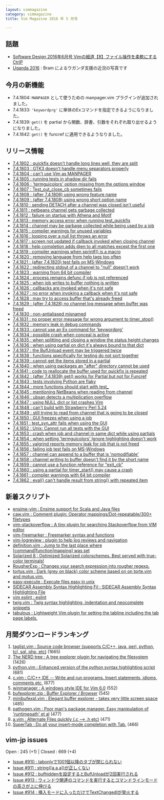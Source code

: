 ```yaml
---
layout: vimmagazine
category: vimmagazine
title: Vim Magazine 2016 年 5 月号

---
```


## 話題

* [Software Design 2016年6月号 Vimの細道【8】ファイル操作を柔軟にするCtrlP](http://gihyo.jp/magazine/SD/archive/2016/201606)
* [Uganda 2016](https://goo.gl/photos/ukDzUAtNWQXDxfzY7) : Bram によるウガンダ支援の近況の写真です

## 今月の新機能

* 7.4.1804: `MANPAGER` として使うための manpager.vim プラグインが追加されました。
* 7.4.1833: `'keywordprg'` に単体のExコマンドを指定できるようになりました。
* 7.4.1839: `get()` を partial から関数、辞書、引数をそれぞれ取り出せるようになりました。
* 7.4.1842: `get()` を funcref に適用できるようなりました。

## リリース情報

- [7.4.1802 : quickfix doesn't handle long lines well, they are split](https://github.com/vim/vim/commit/6be8c8e165204b8aa4eeb8a52be87a58d8b41b9e)
- [7.4.1803 : GTK3 doesn't handle menu separators properly](https://github.com/vim/vim/commit/0b6cf69c038b9af198542edc349ebe8e53a8f847)
- [7.4.1804 : can't use Vim as MANPAGER](https://github.com/vim/vim/commit/b20545f2a718d4f19c3f609fd11c0ca4eff450ce)
- [7.4.1805 : running tests in shadow dir fails](https://github.com/vim/vim/commit/4cc39a527fecc96ad6639f10c9389c66af828cf1)
- [7.4.1806 : 'termguicolors' option missing from the options window](https://github.com/vim/vim/commit/8e3d1b6326c103cc92f8d07b1161ee5172acf201)
- [7.4.1807 : Test&#x5f;out&#x5f;close&#x5f;cb sometimes fails](https://github.com/vim/vim/commit/d75263c020a5044fa73bc8cd57ce73ca5e23b360)
- [7.4.1808 : (after 7.4.1806) using wrong feature name](https://github.com/vim/vim/commit/8a24b794b89916c8074892e7b25121a21f1fa9c9)
- [7.4.1809 : (after 7.4.1808) using wrong short option name](https://github.com/vim/vim/commit/868cfc19bb079a16ca58884b551486566f35419b)
- [7.4.1810 : sending DETACH after a channel was closed isn't useful](https://github.com/vim/vim/commit/715d285d79a1d97928dd717278e25e6de45d1496)
- [7.4.1811 : netbeans channel gets garbage collected](https://github.com/vim/vim/commit/3266c85a44a637862b0ed6e531680c6ab2897ab5)
- [7.4.1812 : failure on startup with Athena and Motif](https://github.com/vim/vim/commit/187147aedd588070d0676664d5076d046644094e)
- [7.4.1813 : memory access error when running test&#x5f;quickfix](https://github.com/vim/vim/commit/9b4ebc692d77ca8ef90d72517347f74c2474dd3d)
- [7.4.1814 : channel may be garbage collected while being used by a job](https://github.com/vim/vim/commit/b8d4905592fc26fcd09180d7d6bfefd899f2f6c6)
- [7.4.1815 : compiler warnings for unused variables](https://github.com/vim/vim/commit/9a3b3311d26c990208150255ad65472bb4eefaa4)
- [7.4.1816 : looping over a null list throws an error](https://github.com/vim/vim/commit/d8585eded6359f1d7e1981e96ae775efd077c638)
- [7.4.1817 : screen not updated if callback invoked when closing channel](https://github.com/vim/vim/commit/cefe4f994853c2d4866e2aa4ea3e3f36ab2fea13)
- [7.4.1818 : help completion adds @en to all matches except the first one](https://github.com/vim/vim/commit/89c79b99328b66f77f1d12dc8c6701dfe2c57f15)
- [7.4.1819 : compiler warnings when sprintf() is a macro](https://github.com/vim/vim/commit/827b165b2aebad2cfe98cc6d5804c6c0fe8afd89)
- [7.4.1820 : removing language from help tags too often](https://github.com/vim/vim/commit/9ccaae04c6f263e6db14fc403bca2404a7871114)
- [7.4.1821 : (after 7.4.1820) test fails on MS-Windows](https://github.com/vim/vim/commit/4ed6b2e2d7fd5959fb9b9f608935d47305c4bbe4)
- [7.4.1822 : redirecting stdout of a channel to "null" doesn't work](https://github.com/vim/vim/commit/ea83bf06b92baeb6d68a10d8e8ffad289d31dae2)
- [7.4.1823 : warning from 64 bit compiler](https://github.com/vim/vim/commit/d9db8b448c214eb583e84c598bca0688b9202ba7)
- [7.4.1824 : process remains defunc if job is not referenced](https://github.com/vim/vim/commit/36e0f7da9bc4a6ee8a7b17df503542a339e034c8)
- [7.4.1825 : when job writes to buffer nothing is written](https://github.com/vim/vim/commit/5d96e3ae534ade8ed09a5de9ff8fd7519537ec28)
- [7.4.1826 : callbacks are invoked when it's not safe](https://github.com/vim/vim/commit/cf7ff70ca73218d618e7c00ab785bcf5f9120a94)
- [7.4.1827 : no error when invoking a callback when it's not safe](https://github.com/vim/vim/commit/fb6ffc732e65dbc459c89247ff78134402f1a18b)
- [7.4.1828 : may try to access buffer that's already freed](https://github.com/vim/vim/commit/e0f76d00979c972329f6c371463a20da61ccad65)
- [7.4.1829 : (after 7.4.1828) no channel log message when buffer was freed](https://github.com/vim/vim/commit/de7eb0a47b557eb4656c6b63d421c7e7bae1ef30)
- [7.4.1830 : non-antialiased misnamed](https://github.com/vim/vim/commit/73a733e08bb7853d2ac12c60756ae51e39abb4d9)
- [7.4.1831 : no proper error message for wrong argument to timer&#x5f;stop()](https://github.com/vim/vim/commit/e40d75f6ef73095286b66e546c70ff6f045e009d)
- [7.4.1832 : memory leak in debug commands](https://github.com/vim/vim/commit/dc303bce10c60a3314078ea168064552fadf01af)
- [7.4.1833 : cannot use an Ex command for 'keywordprg'](https://github.com/vim/vim/commit/2ff8b64679242e73248774a388d54931c9ce49bd)
- [7.4.1834 : possible crash when conceal is active](https://github.com/vim/vim/commit/908be438794619f10ef7fa25e24e5893b2ae0189)
- [7.4.1835 : when splitting and closing a window the status height changes](https://github.com/vim/vim/commit/991dea3ab185fb35e577ab0bdfd443cd4b43ccc6)
- [7.4.1836 : when using partial on dict it's always bound to that dict](https://github.com/vim/vim/commit/1d429610bf9e99a6252be8abbc910d6667e4d1da)
- [7.4.1837 : the BufUnload event may be triggered twice](https://github.com/vim/vim/commit/c67e89213476b5f4756d92208b57ce9ef4a4cf24)
- [7.4.1838 : functions specifically for testing do not sort together](https://github.com/vim/vim/commit/574860b5ee9da281c875dad07a607454e135eaee)
- [7.4.1839 : cannot get the items stored in a partial](https://github.com/vim/vim/commit/2bbf8eff6fab16d86e7bcfc0da1962d31bec7891)
- [7.4.1840 : when using packages an "after" directory cannot be used](https://github.com/vim/vim/commit/a57024453115592b8847af40ddd965a33898e390)
- [7.4.1841 : code to reallocate the buffer used for quickfix is repeated](https://github.com/vim/vim/commit/2b2b8ae5ab37b04584633c469265d85825166905)
- [7.4.1842 : (after 7.4.1839) get() works for Partial but not for Funcref](https://github.com/vim/vim/commit/03e19a04ac2ca55643663b97b6ab94043233dcbd)
- [7.4.1843 : tests involving Python are flaky](https://github.com/vim/vim/commit/2177f9fe18a927ef65ccebb0856722a28dc00252)
- [7.4.1844 : more functions should start with test&#x5f;](https://github.com/vim/vim/commit/8e8df251bf2505e5decf258397c6069fbe5e2e01)
- [7.4.1845 : mentioning NetBeans when reading from channel](https://github.com/vim/vim/commit/f8df45d84f1d17dced23e185d4835fc23406d73d)
- [7.4.1846 : ubsan detects a multiplication overflow](https://github.com/vim/vim/commit/54c10ccf9274880e83093a99690e7bfa9a2d2fa8)
- [7.4.1847 : using NULL dict or list crashes Vim](https://github.com/vim/vim/commit/13ddc5c35921efa69e980284117b6db6465e019c)
- [7.4.1848 : can't build with Strawberry Perl 5.24](https://github.com/vim/vim/commit/6727bf861776cfbb93c97dfea5f87a095cf9f364)
- [7.4.1849 : still trying to read from channel that is going to be closed](https://github.com/vim/vim/commit/5850a764eae74a4dae7238e4e76b4c24f062699b)
- [7.4.1850 : GUI freezes when using a job](https://github.com/vim/vim/commit/bf981eeb6b4ee63ae8543a7f9865ab700159a79c)
- [7.4.1851 : test&#x5f;syn&#x5f;attr fails when using the GUI](https://github.com/vim/vim/commit/180fc2d41812c49b60224a1ca89945a002a090f5)
- [7.4.1852 : Unix: Cannot run all tests with the GUI](https://github.com/vim/vim/commit/af6c12c27bcb553b2fb2c8a9dcfde626fb3670fe)
- [7.4.1853 : crash when job and channel in same dict while using partials](https://github.com/vim/vim/commit/28ae5773422c2cf61aaf8d9d2b9fae70642d6a33)
- [7.4.1854 : when setting 'termguicolors' Ignore highlighting doesn't work](https://github.com/vim/vim/commit/d80629cef03cd40b0bf06c402dfe0b720b3bf608)
- [7.4.1855 : valgrind reports memory leak for job that is not freed](https://github.com/vim/vim/commit/655da31a18ef3f888acf10e68b438e2a851f7b14)
- [7.4.1856 : failing job test fails on MS-Windows](https://github.com/vim/vim/commit/324a78f3b649e7b14741519ecf19c4aba178772d)
- [7.4.1857 : channel can append to a buffer that is 'nomodifiable'](https://github.com/vim/vim/commit/9f5842e63fc63d438cbffcec503e072a06f74dc2)
- [7.4.1858 : channel writing to buffer doesn't find it by the short name](https://github.com/vim/vim/commit/b127cfd75f59e82580df395b6e2c009774644b16)
- [7.4.1859 : cannot use a function reference for "exit&#x5f;cb"](https://github.com/vim/vim/commit/ef3abc6442260e9a0314970a532400b05571d3fe)
- [7.4.1860 : using a partial for timer&#x5f;start() may cause a crash](https://github.com/vim/vim/commit/e3188e261569ae512fb1ae2653b57fdd9e259ca3)
- [7.4.1861 : compiler warnings with 64 bit compiler](https://github.com/vim/vim/commit/b055066a1daf12c349d6c575aff22ae4d999a157)
- [7.4.1862 : eval() can't handle result from string() with repeated item](https://github.com/vim/vim/commit/18dfb4404a618c52ee7138630a2381aed4d66eaf)

## 新着スクリプト

- [ensime-vim : Ensime support for Scala and Java files](http://www.vim.org/scripts/script.php?script_id=5382)
- [caw.vim : Comment plugin: Operator mappings/Dot-repeatable/300+ filetypes](http://www.vim.org/scripts/script.php?script_id=5383)
- [vim-stackoverflow : A tiny plugin for searching Stackoverflow from VIM editor ](http://www.vim.org/scripts/script.php?script_id=5384)
- [vim-freemarker : Freemarker syntax and functions](http://www.vim.org/scripts/script.php?script_id=5385)
- [vim-logreview : plugin to help log reviews and navigation ](http://www.vim.org/scripts/script.php?script_id=5386)
- [definition.vim : Jump to the last place where \[command\|function\|mapping\] was set](http://www.vim.org/scripts/script.php?script_id=5387)
- [Solarized 8 : Optimized Solarized colorschemes. Best served with true-color terminals!](http://www.vim.org/scripts/script.php?script_id=5388)
- [RougherExp : Changes your search expression into rougher regexp.](http://www.vim.org/scripts/script.php?script_id=5389)
- [tortus.vim : Dark (grey on black) color scheme based on on torte.vim and motus.vim.](http://www.vim.org/scripts/script.php?script_id=5390)
- [easy-execute : Execute files easy in unix](http://www.vim.org/scripts/script.php?script_id=5391)
- [SIDECAR Assembly Syntax Highlighting Fil : SIDECAR Assembly Syntax Highlighting File](http://www.vim.org/scripts/script.php?script_id=5392)
- [vim eslint : eslint](http://www.vim.org/scripts/script.php?script_id=5393)
- [twig.vim : Twig syntax highlighting, indentation and neocomplete snippets](http://www.vim.org/scripts/script.php?script_id=5394)
- [tabulous : Lightweight Vim plugin for setting the tabline including the tab page labels.](http://www.vim.org/scripts/script.php?script_id=5395)

## 月間ダウンロードランキング

1. [taglist.vim : Source code browser (supports C/C++, java, perl, python, tcl, sql, php, etc)](http://www.vim.org/scripts/script.php?script_id=273) (1665)
2. [The NERD tree : A tree explorer plugin for navigating the filesystem](http://www.vim.org/scripts/script.php?script_id=1658) (1426)
3. [python.vim : Enhanced version of the python syntax highlighting script](http://www.vim.org/scripts/script.php?script_id=790) (681)
4. [c.vim : C/C++ IDE --  Write and run programs. Insert statements, idioms, comments etc.](http://www.vim.org/scripts/script.php?script_id=213) (677)
5. [winmanager : A windows style IDE for Vim 6.0](http://www.vim.org/scripts/script.php?script_id=95) (552)
6. [bufexplorer.zip : Buffer Explorer / Browser](http://www.vim.org/scripts/script.php?script_id=42) (545)
7. [minibufexpl.vim : Elegant buffer explorer - takes very little screen space](http://www.vim.org/scripts/script.php?script_id=159) (485)
8. [pathogen.vim : Poor man's package manager. Easy manipulation of 'runtimepath' et al](http://www.vim.org/scripts/script.php?script_id=2332) (477)
9. [a.vim : Alternate Files quickly (.c --> .h etc)](http://www.vim.org/scripts/script.php?script_id=31) (471)
10. [SuperTab : Do all your insert-mode completion with Tab.](http://www.vim.org/scripts/script.php?script_id=1643) (466)

## vim-jp issues

Open : 245 (+1) | Closed : 669 (+4)

- [Issue #910 : tabonlyで1001個以降のタブが閉じられない](https://github.com/vim-jp/issues/issues/910)
- [Issue #911 : string(\[a,a,a\])が正しくない](https://github.com/vim-jp/issues/issues/911)
- [Issue #912 : bufhiddenを設定するとBufUnloadが2回実行される](https://github.com/vim-jp/issues/issues/912)
- [Issue #913 : ウィンドウ関連のコマンドを実行するとコマンドラインモードの高さが上に伸びる](https://github.com/vim-jp/issues/issues/913)
- [Issue #914 : 挿入モードに入っただけでTextChangedIが発火する](https://github.com/vim-jp/issues/issues/914)

